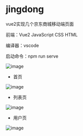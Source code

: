# jingdong

vue2实现几个京东商城移动端页面

前端：Vue2 JavaScript CSS HTML

编译器：vscode

启动命令：npm run serve

![image](https://github.com/CCC1003/jingdong/assets/111231983/b69261ac-2c70-47d6-a4f9-ec66500cbf1c)

- 首页

![image](https://github.com/CCC1003/jingdong/assets/111231983/7b1ef10c-a844-4ba4-b751-4197c6ced611)

- 列表页

![image](https://github.com/CCC1003/jingdong/assets/111231983/ba649238-18be-47c1-a167-e1a5e9c7e11c)

- 用户页

![image](https://github.com/CCC1003/jingdong/assets/111231983/eb5effa8-0bc1-43ca-8912-be7242bc4088)




